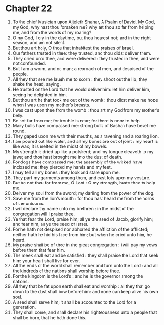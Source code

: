 # Chapter 22

1. To the chief Musician upon Aijeleth Shahar, A Psalm of David. My God, my God, why hast thou forsaken me? why art thou so far from helping me, and from the words of my roaring?
2. O my God, I cry in the daytime, but thou hearest not; and in the night season, and am not silent.
3. But thou art holy, O thou that inhabitest the praises of Israel.
4. Our fathers trusted in thee: they trusted, and thou didst deliver them.
5. They cried unto thee, and were delivered : they trusted in thee, and were not confounded.
6. But I am a worm, and no man; a reproach of men, and despised of the people.
7. All they that see me laugh me to scorn : they shoot out the lip, they shake the head, saying,
8. He trusted on the Lord that he would deliver him: let him deliver him, seeing he delighted in him.
9. But thou art he that took me out of the womb : thou didst make me hope when I was upon my mother’s breasts.
10. I was cast upon thee from the womb : thou art my God from my mother’s belly.
11. Be not far from me; for trouble is near; for there is none to help.
12. Many bulls have compassed me: strong bulls of Bashan have beset me round.
13. They gaped upon me with their mouths, as a ravening and a roaring lion.
14. I am poured out like water, and all my bones are out of joint : my heart is like wax; it is melted in the midst of my bowels.
15. My strength is dried up like a potsherd; and my tongue cleaveth to my jaws; and thou hast brought me into the dust of death.
16. For dogs have compassed me: the assembly of the wicked have inclosed me: they pierced my hands and my feet.
17. I may tell all my bones : they look and stare upon me.
18. They part my garments among them, and cast lots upon my vesture.
19. But be not thou far from me, O Lord : O my strength, haste thee to help me.
20. Deliver my soul from the sword; my darling from the power of the dog.
21. Save me from the lion’s mouth : for thou hast heard me from the horns of the unicorns.
22. I will declare thy name unto my brethren : in the midst of the congregation will I praise thee.
23. Ye that fear the Lord, praise him; all ye the seed of Jacob, glorify him; and fear him, all ye the seed of Israel.
24. For he hath not despised nor abhorred the affliction of the afflicted; neither hath he hid his face from him; but when he cried unto him, he heard.
25. My praise shall be of thee in the great congregation : I will pay my vows before them that fear him.
26. The meek shall eat and be satisfied : they shall praise the Lord that seek him: your heart shall live for ever.
27. All the ends of the world shall remember and turn unto the Lord : and all the kindreds of the nations shall worship before thee.
28. For the kingdom is the Lord’s : and he is the governor among the nations.
29. All they that be fat upon earth shall eat and worship : all they that go down to the dust shall bow before him: and none can keep alive his own soul.
30. A seed shall serve him; it shall be accounted to the Lord for a generation.
31. They shall come, and shall declare his righteousness unto a people that shall be born, that he hath done this.

